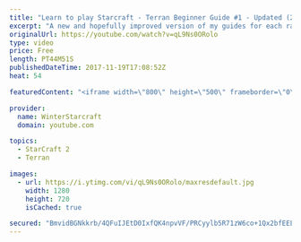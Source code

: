 ```yaml
---
title: "Learn to play Starcraft - Terran Beginner Guide #1 - Updated (2017 LOTV)"
excerpt: "A new and hopefully improved version of my guides for each race where I go over as many basics as possible while doing it live :)  I strongly believe that a super structured guide style is not very helpful compared to watching/playing the game actively.  Feedback is greatly appreciated. -- Watch live"
originalUrl: https://youtube.com/watch?v=qL9Ns0ORolo
type: video
price: Free
length: PT44M51S
publishedDateTime: 2017-11-19T17:08:52Z
heat: 54

featuredContent: "<iframe width=\"800\" height=\"500\" frameborder=\"0\" src=\"https://www.youtube.com/embed/qL9Ns0ORolo\" allow=\"accelerometer; autoplay; encrypted-media; gyroscope; picture-in-picture\" allowfullscreen></iframe>"

provider:
  name: WinterStarcraft
  domain: youtube.com

topics:
  - StarCraft 2
  - Terran

images:
  - url: https://i.ytimg.com/vi/qL9Ns0ORolo/maxresdefault.jpg
    width: 1280
    height: 720
    isCached: true

secured: "BmvidBGNkkrb/4QFuIJEtD0IxfQK4npvVF/PRCyylb5R71zW6co+1Qx2bfEELQb9ZyPS/8ca0fcWfR0cqAY/7XD/I8NFQ5WzUZDB4YsFs57x3nehJTMXH3DP0Z7jEFF3vhNrjSfkbn3yXhuizTqTz+9MNgYwXpjzXm71ywCkhSggmDPcpRpALQ0yNa2pnc570YVR2+CWL+ULVX3f9PIaqk2M6aO5/9hPsFPG/BLHOj1BoDAi2G2UqSKAN8z8shCfZ2U2FEhSeFgi3n6SQG6MnHXupKbghpsw52PydCYLfWDW9dOJi4N0A3e5URsPDzH1heielhEh8FoPBLzP5A0bY7Zp+INK6VfEzGrd5BTtBBR9lChvWnRfnLnONQFtqHpXB3d55b1KUnOYVTLMOK34iCBlGypEiwpMngfPTNaGjiL3YejcMq12BGLh4bCPglkC;OrDn/Sev70Jsg5C9UqvPBw=="
---
```



